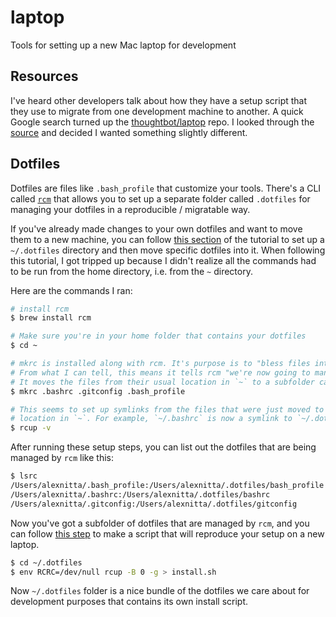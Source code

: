 # laptop
Tools for setting up a new Mac laptop for development

## Resources

I've heard other developers talk about how they have a setup script that they use to migrate from one development machine to another. A quick Google search turned up the [thoughtbot/laptop](https://github.com/thoughtbot/laptop) repo. I looked through the [source](https://github.com/thoughtbot/laptop/blob/main/mac) and decided I wanted something slightly different.

## Dotfiles

Dotfiles are files like `.bash_profile` that customize your tools. There's a CLI called [`rcm`](https://github.com/thoughtbot/rcm) that allows you to set up a separate folder called `.dotfiles` for managing your dotfiles in a reproducible / migratable way.

If you've already made changes to your own dotfiles and want to move them to a new machine, you can follow [this section](http://thoughtbot.github.io/rcm/rcm.7.html#QUICK_START_FOR_EMPTY_DOTFILES_DIRECTORIES) of the tutorial to set up a `~/.dotfiles` directory and then move specific dotfiles into it. When following this tutorial, I got tripped up because I didn't realize all the commands had to be run from the home directory, i.e. from the `~` directory.

Here are the commands I ran:
```bash
# install rcm
$ brew install rcm 

# Make sure you're in your home folder that contains your dotfiles
$ cd ~

# mkrc is installed along with rcm. It's purpose is to "bless files into a dotfiles managed by rcm."
# From what I can tell, this means it tells rcm "we're now going to manage these specific dotfiles."
# It moves the files from their usual location in `~` to a subfolder called `~/.dotfiles`.
$ mkrc .bashrc .gitconfig .bash_profile

# This seems to set up symlinks from the files that were just moved to `~/.dotfiles` to their original
# location in `~`. For example, `~/.bashrc` is now a symlink to `~/.dotfiles/.bashrc`.
$ rcup -v
```

After running these setup steps, you can list out the dotfiles that are being managed by `rcm` like this:

```bash
$ lsrc
/Users/alexnitta/.bash_profile:/Users/alexnitta/.dotfiles/bash_profile
/Users/alexnitta/.bashrc:/Users/alexnitta/.dotfiles/bashrc
/Users/alexnitta/.gitconfig:/Users/alexnitta/.dotfiles/gitconfig
```

Now you've got a subfolder of dotfiles that are managed by `rcm`, and you can follow [this step](http://thoughtbot.github.io/rcm/rcm.7.html#STANDALONE_INSTALLATION_SCRIPT) to make a script that will reproduce your setup on a new laptop.

```bash
$ cd ~/.dotfiles
$ env RCRC=/dev/null rcup -B 0 -g > install.sh
```

Now `~/.dotfiles` folder is a nice bundle of the dotfiles we care about for development purposes that contains its own install script.


